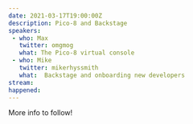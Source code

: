 ```yaml
---
date: 2021-03-17T19:00:00Z
description: Pico-8 and Backstage
speakers:
 - who: Max
   twitter: omgmog
   what: The Pico-8 virtual console
 - who: Mike
   twitter: mikerhyssmith
   what:  Backstage and onboarding new developers
stream: 
happened: 
---
```


More info to follow!
